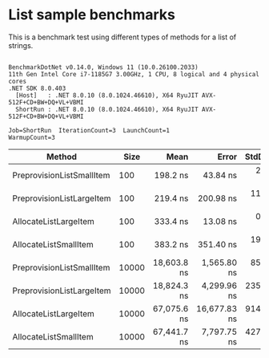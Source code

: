 # List sample benchmarks

This is a benchmark test using different types of methods for a list of strings.

```

BenchmarkDotNet v0.14.0, Windows 11 (10.0.26100.2033)
11th Gen Intel Core i7-1185G7 3.00GHz, 1 CPU, 8 logical and 4 physical cores
.NET SDK 8.0.403
  [Host]   : .NET 8.0.10 (8.0.1024.46610), X64 RyuJIT AVX-512F+CD+BW+DQ+VL+VBMI
  ShortRun : .NET 8.0.10 (8.0.1024.46610), X64 RyuJIT AVX-512F+CD+BW+DQ+VL+VBMI

Job=ShortRun  IterationCount=3  LaunchCount=1  
WarmupCount=3  

```
| Method                    | Size  | Mean        | Error        | StdDev    | StdErr    | Min         | Max         | Op/s        | Gen0    | Gen1    | Gen2    | Allocated |
|-------------------------- |------ |------------:|-------------:|----------:|----------:|------------:|------------:|------------:|--------:|--------:|--------:|----------:|
| PreprovisionListSmallItem | 100   |    198.2 ns |     43.84 ns |   2.40 ns |   1.39 ns |    195.9 ns |    200.7 ns | 5,046,673.9 |  0.1364 |  0.0002 |       - |     856 B |
| PreprovisionListLargeItem | 100   |    219.4 ns |    200.98 ns |  11.02 ns |   6.36 ns |    206.9 ns |    227.5 ns | 4,557,354.8 |  0.1364 |  0.0002 |       - |     856 B |
| AllocateListLargeItem     | 100   |    333.4 ns |     13.08 ns |   0.72 ns |   0.41 ns |    332.6 ns |    333.9 ns | 2,999,453.4 |  0.3490 |  0.0014 |       - |    2192 B |
| AllocateListSmallItem     | 100   |    383.2 ns |    351.40 ns |  19.26 ns |  11.12 ns |    371.9 ns |    405.5 ns | 2,609,274.8 |  0.3490 |  0.0014 |       - |    2192 B |
| PreprovisionListSmallItem | 10000 | 18,603.8 ns |  1,565.80 ns |  85.83 ns |  49.55 ns | 18,524.9 ns | 18,695.2 ns |    53,752.4 | 12.6343 |  2.5024 |       - |   80056 B |
| PreprovisionListLargeItem | 10000 | 18,824.3 ns |  4,299.96 ns | 235.70 ns | 136.08 ns | 18,628.6 ns | 19,085.9 ns |    53,122.7 | 12.6343 |  2.5024 |       - |   80056 B |
| AllocateListLargeItem     | 10000 | 67,075.6 ns | 16,677.83 ns | 914.17 ns | 527.80 ns | 66,535.0 ns | 68,131.1 ns |    14,908.5 | 41.6260 | 41.6260 | 41.6260 |  262470 B |
| AllocateListSmallItem     | 10000 | 67,441.7 ns |  7,797.75 ns | 427.42 ns | 246.77 ns | 67,032.3 ns | 67,885.1 ns |    14,827.6 | 41.6260 | 41.6260 | 41.6260 |  262470 B |
